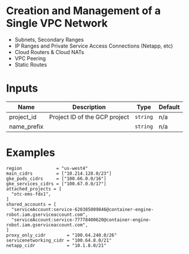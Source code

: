 # Creation and Management of a Single VPC Network

- Subnets, Secondary Ranges
- IP Ranges and Private Service Access Connections (Netapp, etc)
- Cloud Routers & Cloud NATs
- VPC Peering
- Static Routes

# Inputs 


| Name         | Description                        | Type     | Default |
|--------------|------------------------------------|----------|--|
| project\_id  | Project ID of the GCP project      | `string` | n/a |
| name_prefix |        | `string` | n/a |

# Examples

```
region             = "us-west4"
main_cidrs         = ["10.214.128.0/23"]
gke_pods_cidrs     = ["100.66.0.0/16"]
gke_services_cidrs = ["100.67.0.0/17"]
attached_projects = [
  "otc-ems-fdx1",
]
shared_accounts = [
  "serviceAccount:service-620385009846@container-engine-robot.iam.gserviceaccount.com",
  "serviceAccount:service-77778400620@container-engine-robot.iam.gserviceaccount.com",
]
proxy_only_cidr        = "100.64.240.0/26"
servicenetworking_cidr = "100.64.8.0/21"
netapp_cidr            = "10.1.8.0/21"
```
